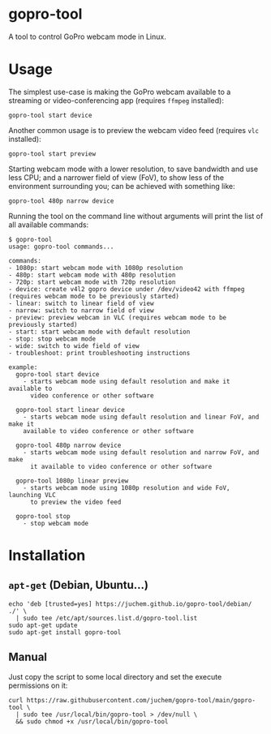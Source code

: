 # gopro-tool

A tool to control GoPro webcam mode in Linux.

# Usage

The simplest use-case is making the GoPro webcam available to a streaming or
video-conferencing app (requires `ffmpeg` installed):
```
gopro-tool start device
```

Another common usage is to preview the webcam video feed (requires `vlc` installed):
```
gopro-tool start preview
```

Starting webcam mode with a lower resolution, to save bandwidth and use less
CPU; and a narrower field of view (FoV), to show less of the environment
surrounding you; can be achieved with something like:
```
gopro-tool 480p narrow device
```

Running the tool on the command line without arguments will print the list of
all available commands:
```
$ gopro-tool
usage: gopro-tool commands...

commands:
- 1080p: start webcam mode with 1080p resolution
- 480p: start webcam mode with 480p resolution
- 720p: start webcam mode with 720p resolution
- device: create v4l2 gopro device under /dev/video42 with ffmpeg (requires webcam mode to be previously started)
- linear: switch to linear field of view
- narrow: switch to narrow field of view
- preview: preview webcam in VLC (requires webcam mode to be previously started)
- start: start webcam mode with default resolution
- stop: stop webcam mode
- wide: switch to wide field of view
- troubleshoot: print troubleshooting instructions

example:
  gopro-tool start device
    - starts webcam mode using default resolution and make it available to
      video conference or other software

  gopro-tool start linear device
    - starts webcam mode using default resolution and linear FoV, and make it
    available to video conference or other software

  gopro-tool 480p narrow device
    - starts webcam mode using default resolution and narrow FoV, and make
      it available to video conference or other software

  gopro-tool 1080p linear preview
    - starts webcam mode using 1080p resolution and wide FoV, launching VLC
      to preview the video feed

  gopro-tool stop
    - stop webcam mode
```

# Installation

## `apt-get` (Debian, Ubuntu...)
```
echo 'deb [trusted=yes] https://juchem.github.io/gopro-tool/debian/ ./' \
  | sudo tee /etc/apt/sources.list.d/gopro-tool.list
sudo apt-get update
sudo apt-get install gopro-tool
```

## Manual
Just copy the script to some local directory and set the execute permissions on
it:

```
curl https://raw.githubusercontent.com/juchem/gopro-tool/main/gopro-tool \
  | sudo tee /usr/local/bin/gopro-tool > /dev/null \
  && sudo chmod +x /usr/local/bin/gopro-tool
```
